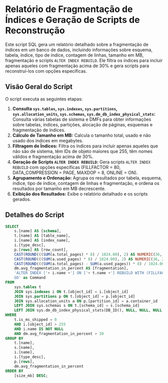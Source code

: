 # Relatório de Fragmentação de Índices e Geração de Scripts de Reconstrução

Este script SQL gera um relatório detalhado sobre a fragmentação de índices em um banco de dados, incluindo informações sobre esquema, tabela, índice, tipo de índice, contagem de linhas, tamanho em MB, fragmentação e scripts `ALTER INDEX REBUILD`. Ele filtra os índices para incluir apenas aqueles com fragmentação acima de 30% e gera scripts para reconstruí-los com opções específicas.

## Visão Geral do Script

O script executa as seguintes etapas:

1.  **Consulta `sys.tables`, `sys.indexes`, `sys.partitions`, `sys.allocation_units`, `sys.schemas`, `sys.dm_db_index_physical_stats`:** Consulta várias tabelas de sistema e DMFs para obter informações sobre tabelas, índices, partições, alocação de páginas, esquemas e fragmentação de índices.
2.  **Cálculo de Tamanho em MB:** Calcula o tamanho total, usado e não usado dos índices em megabytes.
3.  **Filtragem de Índices:** Filtra os índices para incluir apenas aqueles que não são de sistema, têm IDs de objeto maiores que 255, têm nomes válidos e fragmentação acima de 30%.
4.  **Geração de Scripts `ALTER INDEX REBUILD`:** Gera scripts `ALTER INDEX REBUILD` com opções específicas (FILLFACTOR = 80, DATA_COMPRESSION = PAGE, MAXDOP = 8, ONLINE = ON).
5.  **Agrupamento e Ordenação:** Agrupa os resultados por tabela, esquema, índice, tipo de índice, contagem de linhas e fragmentação, e ordena os resultados por tamanho em MB decrescente.
6.  **Exibição dos Resultados:** Exibe o relatório detalhado e os scripts gerados.

## Detalhes do Script

```sql
SELECT
    s.[name] AS [schema],
    t.[name] AS [table_name],
    i.[name] AS [index_name],
    i.[type_desc],
    p.[rows] AS [row_count],
    CAST(ROUND(((SUM(a.total_pages) * 8) / 1024.00), 2) AS NUMERIC(36, 2)) AS [size_mb],
    CAST(ROUND(((SUM(a.used_pages) * 8) / 1024.00), 2) AS NUMERIC(36, 2)) AS [used_mb],
    CAST(ROUND(((SUM(a.total_pages) - SUM(a.used_pages)) * 8) / 1024.00, 2) AS NUMERIC(36, 2)) AS [unused_mb],
    dm.avg_fragmentation_in_percent AS [fragmentation],
    'ALTER INDEX ['+ i.name +'] ON ['+ t.name +'] REBUILD WITH (FILLFACTOR = 80, DATA_COMPRESSION = PAGE, MAXDOP=8, ONLINE=ON)
    GO' as Command
FROM
    sys.tables t
    JOIN sys.indexes i ON t.[object_id] = i.[object_id]
    JOIN sys.partitions p ON t.[object_id] = p.[object_id]
    JOIN sys.allocation_units a ON p.[partition_id] = a.container_id
    LEFT JOIN sys.schemas s ON t.[schema_id] = s.[schema_id]
    LEFT JOIN sys.dm_db_index_physical_stats(DB_ID(), NULL, NULL, NULL, NULL) dm ON t.[object_id] = dm.[object_id] AND i.[index_id] = dm.[index_id]
WHERE
    t.is_ms_shipped = 0
    AND i.[object_id] > 255
    AND i.name IS NOT NULL
    AND dm.avg_fragmentation_in_percent > 30
GROUP BY
    t.[name],
    s.[name],
    i.[name],
    i.[type_desc],
    p.[rows],
    dm.avg_fragmentation_in_percent
ORDER BY
    [size_mb] DESC;
